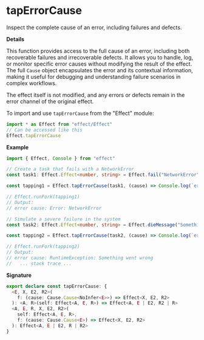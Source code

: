 # tapErrorCause

Inspect the complete cause of an error, including failures and defects.

**Details**

This function provides access to the full cause of an error, including both
recoverable failures and irrecoverable defects. It allows you to handle, log,
or monitor specific error causes without modifying the result of the effect.
The full `Cause` object encapsulates the error and its contextual
information, making it useful for debugging and understanding failure
scenarios in complex workflows.

The effect itself is not modified, and any errors or defects remain in the
error channel of the original effect.

To import and use `tapErrorCause` from the "Effect" module:

```ts
import * as Effect from "effect/Effect"
// Can be accessed like this
Effect.tapErrorCause
```

**Example**

```ts
import { Effect, Console } from "effect"

// Create a task that fails with a NetworkError
const task1: Effect.Effect<number, string> = Effect.fail("NetworkError")

const tapping1 = Effect.tapErrorCause(task1, (cause) => Console.log(`error cause: ${cause}`))

// Effect.runFork(tapping1)
// Output:
// error cause: Error: NetworkError

// Simulate a severe failure in the system
const task2: Effect.Effect<number, string> = Effect.dieMessage("Something went wrong")

const tapping2 = Effect.tapErrorCause(task2, (cause) => Console.log(`error cause: ${cause}`))

// Effect.runFork(tapping2)
// Output:
// error cause: RuntimeException: Something went wrong
//   ... stack trace ...
```

**Signature**

```ts
export declare const tapErrorCause: {
  <E, X, E2, R2>(
    f: (cause: Cause.Cause<NoInfer<E>>) => Effect<X, E2, R2>
  ): <A, R>(self: Effect<A, E, R>) => Effect<A, E | E2, R2 | R>
  <A, E, R, X, E2, R2>(
    self: Effect<A, E, R>,
    f: (cause: Cause.Cause<E>) => Effect<X, E2, R2>
  ): Effect<A, E | E2, R | R2>
}
```

